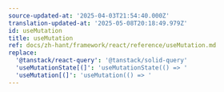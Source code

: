 ```yaml
---
source-updated-at: '2025-04-03T21:54:40.000Z'
translation-updated-at: '2025-05-08T20:18:49.979Z'
id: useMutation
title: useMutation
ref: docs/zh-hant/framework/react/reference/useMutation.md
replace:
  '@tanstack/react-query': '@tanstack/solid-query'
  'useMutationState[(]': 'useMutationState(() => '
  'useMutation[(]': 'useMutation(() => '
---
```

